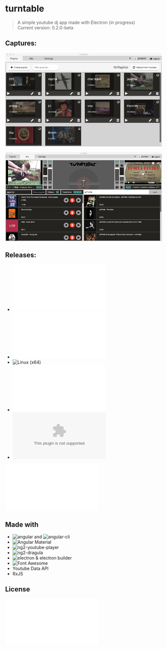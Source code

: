# turntable

> A simple youtube dj app made with Electron (in progress)  
> Current version: 0.2.0-beta
  
## Captures:
![Playlist panel](/captures/playlist-panel2.png)
  
![Mix panel](/captures/mix-panel2.png)
  
## Releases:
  
- ![Linux (x64)](/release/Turntable-linux-x86_64-0.2.0-beta.rpm)
- ![Linux (x64)](/release/Turntable-linux-amd64-0.2.0-beta.deb)
- ![Linux (x64)](/release/Turntable-0.2.0-beta-x86_64.AppImage)
- ![Mac OS X (x64)](/release/Turntable-mac-0.2.0-beta.dmg)
- ![Windows](/release/Turntable-win-0.2.0-beta.exe)

![Changelog](/CHANGELOG.md)  
  
## Made with
  
- ![angular](https://angular.io/) and ![angular-cli](https://github.com/angular/angular-cli)
- ![Angular Material](https://material.angular.io/)
- ![ng2-youtube-player](https://github.com/orizens/ng2-youtube-player)
- ![ng2-dragula](https://github.com/valor-software/ng2-dragula)
- ![electron & electron builder](https://electron.atom.io/)
- ![Font Awesome](http://fontawesome.io/)
- Youtube Data API
- RxJS
  
## License  
  
![MIT](LICENCE.md)
